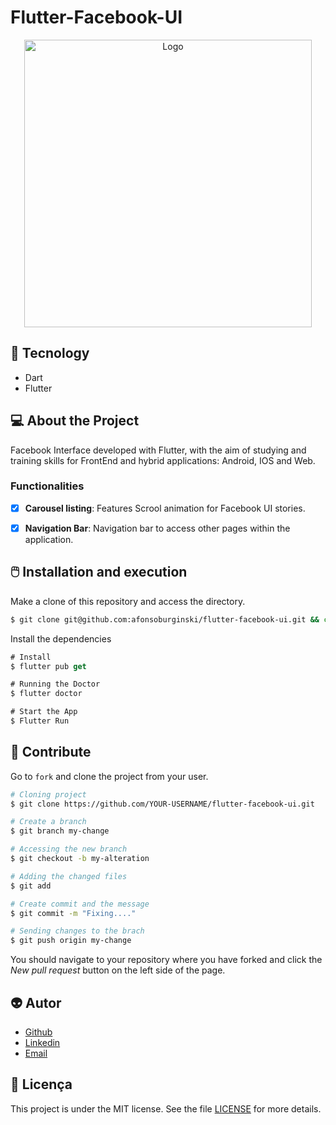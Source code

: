# Flutter-Facebook-UI

<p align="center">
    <img src="./screenshots/facebook.png" alt="Logo" height=460>
</p>
    


## :rocket: Tecnology

-  Dart
-  Flutter

## 💻 About the Project

Facebook Interface developed with Flutter, with the aim of studying and training skills for FrontEnd and hybrid applications: Android, IOS and Web.

### Functionalities

- [x] **Carousel listing**: Features Scrool animation for Facebook UI stories.

- [x] **Navigation Bar**: Navigation bar to access other pages within the application.



## :computer_mouse: Installation and execution

Make a clone of this repository and access the directory.

```bash
$ git clone git@github.com:afonsoburginski/flutter-facebook-ui.git && cd flutter-facebook-ui.git
```



Install the dependencies

```Dart
# Install
$ flutter pub get

# Running the Doctor
$ flutter doctor

# Start the App
$ Flutter Run
```

## :space_invader: Contribute

Go to `fork` and clone the project from your user.

```bash
# Cloning project
$ git clone https://github.com/YOUR-USERNAME/flutter-facebook-ui.git

# Create a branch
$ git branch my-change

# Accessing the new branch
$ git checkout -b my-alteration

# Adding the changed files
$ git add

# Create commit and the message
$ git commit -m "Fixing...."

# Sending changes to the brach
$ git push origin my-change
```
You should navigate to your repository where you have forked and click the *New pull request* button on the left side of the page.

## :alien: Autor
-  [Github](https://github.com/afonsoburginski/)
-  [Linkedin](https://www.linkedin.com/in/afonso-kevin-burginski-76aa05175/)
-  [Email](mailto:burginskikevin@gmail.com/)

## 📝 Licença

This project is under the MIT license. See the file [LICENSE](LICENSE.md) for more details.

